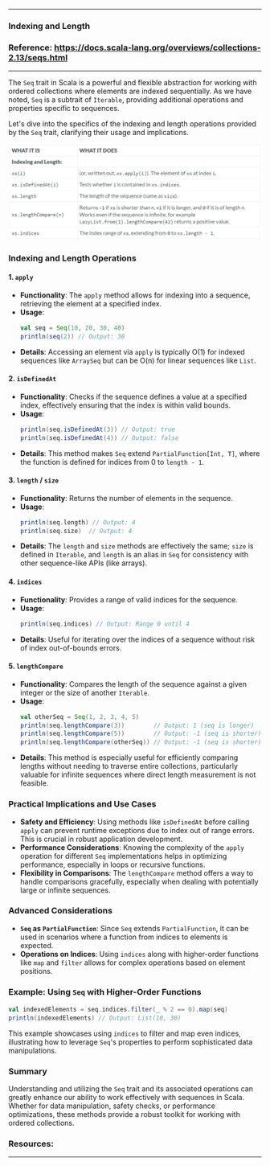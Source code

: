 
---

### Indexing and Length

### Reference: <https://docs.scala-lang.org/overviews/collections-2.13/seqs.html>

---

The `Seq` trait in Scala is a powerful and flexible abstraction for working with ordered collections where elements are indexed sequentially. As we have noted, `Seq` is a subtrait of `Iterable`, providing additional operations and properties specific to sequences.

Let's dive into the specifics of the indexing and length operations provided by the `Seq` trait, clarifying their usage and implications.

![Indexing and Length](indexing_and_length.png "Indexing and Length")

### Indexing and Length Operations

#### 1. `apply`
- **Functionality**: The `apply` method allows for indexing into a sequence, retrieving the element at a specified index.
- **Usage**:
  ```scala
  val seq = Seq(10, 20, 30, 40)
  println(seq(2)) // Output: 30
  ```
- **Details**: Accessing an element via `apply` is typically O(1) for indexed sequences like `ArraySeq` but can be O(n) for linear sequences like `List`.

#### 2. `isDefinedAt`
- **Functionality**: Checks if the sequence defines a value at a specified index, effectively ensuring that the index is within valid bounds.
- **Usage**:
  ```scala
  println(seq.isDefinedAt(3)) // Output: true
  println(seq.isDefinedAt(4)) // Output: false
  ```
- **Details**: This method makes `Seq` extend `PartialFunction[Int, T]`, where the function is defined for indices from 0 to `length - 1`.

#### 3. `length` / `size`
- **Functionality**: Returns the number of elements in the sequence.
- **Usage**:
  ```scala
  println(seq.length) // Output: 4
  println(seq.size)  // Output: 4
  ```
- **Details**: The `length` and `size` methods are effectively the same; `size` is defined in `Iterable`, and `length` is an alias in `Seq` for consistency with other sequence-like APIs (like arrays).

#### 4. `indices`
- **Functionality**: Provides a range of valid indices for the sequence.
- **Usage**:
  ```scala
  println(seq.indices) // Output: Range 0 until 4
  ```
- **Details**: Useful for iterating over the indices of a sequence without risk of index out-of-bounds errors.

#### 5. `lengthCompare`
- **Functionality**: Compares the length of the sequence against a given integer or the size of another `Iterable`.
- **Usage**:
  ```scala
  val otherSeq = Seq(1, 2, 3, 4, 5)
  println(seq.lengthCompare(3))        // Output: 1 (seq is longer)
  println(seq.lengthCompare(5))        // Output: -1 (seq is shorter)
  println(seq.lengthCompare(otherSeq)) // Output: -1 (seq is shorter)
  ```
- **Details**: This method is especially useful for efficiently comparing lengths without needing to traverse entire collections, particularly valuable for infinite sequences where direct length measurement is not feasible.

### Practical Implications and Use Cases

- **Safety and Efficiency**: Using methods like `isDefinedAt` before calling `apply` can prevent runtime exceptions due to index out of range errors. This is crucial in robust application development.
- **Performance Considerations**: Knowing the complexity of the `apply` operation for different `Seq` implementations helps in optimizing performance, especially in loops or recursive functions.
- **Flexibility in Comparisons**: The `lengthCompare` method offers a way to handle comparisons gracefully, especially when dealing with potentially large or infinite sequences.

### Advanced Considerations

- **`Seq` as `PartialFunction`**: Since `Seq` extends `PartialFunction`, it can be used in scenarios where a function from indices to elements is expected.
- **Operations on Indices**: Using `indices` along with higher-order functions like `map` and `filter` allows for complex operations based on element positions.

### Example: Using `Seq` with Higher-Order Functions

```scala
val indexedElements = seq.indices.filter(_ % 2 == 0).map(seq)
println(indexedElements) // Output: List(10, 30)
```

This example showcases using `indices` to filter and map even indices, illustrating how to leverage `Seq`'s properties to perform sophisticated data manipulations.

### Summary

Understanding and utilizing the `Seq` trait and its associated operations can greatly enhance our ability to work effectively with sequences in Scala. Whether for data manipulation, safety checks, or performance optimizations, these methods provide a robust toolkit for working with ordered collections.


### Resources:

---
